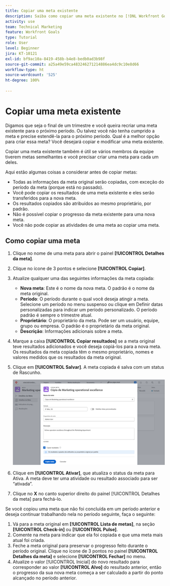 ```yaml
---
title: Copiar uma meta existente
description: Saiba como copiar uma meta existente no [!DNL Workfront Goals].
activity: use
team: Technical Marketing
feature: Workfront Goals
type: Tutorial
role: User
level: Beginner
jira: KT-10121
exl-id: bf9ac10a-8419-458b-b4e8-bedb0ad3b98f
source-git-commit: a25a49e59ca483246271214886ea4dc9c10e8d66
workflow-type: ht
source-wordcount: '525'
ht-degree: 100%

---
```


# Copiar uma meta existente

Digamos que seja o final de um trimestre e você queira recriar uma meta existente para o próximo período. Ou talvez você não tenha cumprido a meta e precise estendê-la para o próximo período. Qual é a melhor opção para criar essa meta? Você desejará copiar e modificar uma meta existente.

Copiar uma meta existente também é útil se vários membros da equipe tiverem metas semelhantes e você precisar criar uma meta para cada um deles.

<!--
Pro-tips graphic
-->

Aqui estão algumas coisas a considerar antes de copiar metas:

* Todas as informações da meta original serão copiadas, com exceção do período da meta (porque está no passado).
* Você pode copiar os resultados de uma meta existente e eles serão transferidos para a nova meta.
* Os resultados copiados são atribuídos ao mesmo proprietário, por padrão.
* Não é possível copiar o progresso da meta existente para uma nova meta.
* Você não pode copiar as atividades de uma meta ao copiar uma meta.

## Como copiar uma meta

1. Clique no nome de uma meta para abrir o painel **[!UICONTROL Detalhes da meta]**.
1. Clique no ícone de 3 pontos e selecione **[!UICONTROL Copiar]**.
1. Atualize qualquer uma das seguintes informações da meta copiada:
   * **Nova meta**: Este é o nome da nova meta. O padrão é o nome da meta original.
   * **Período**: O período durante o qual você deseja atingir a meta. Selecione um período no menu suspenso ou clique em Definir datas personalizadas para indicar um período personalizado. O período padrão é sempre o trimestre atual.
   * **Proprietário**: O proprietário da meta. Pode ser um usuário, equipe, grupo ou empresa. O padrão é o proprietário da meta original.
   * **Descrição**: Informações adicionais sobre a meta.

1. Marque a caixa **[!UICONTROL Copiar resultados]** se a meta original teve resultados adicionados e você deseja copiá-los para a nova meta. Os resultados da meta copiada têm o mesmo proprietário, nomes e valores medidos que os resultados da meta original.

1. Clique em **[!UICONTROL Salvar]**. A meta copiada é salva com um status de Rascunho.

   ![Uma imagem do painel [!UICONTROL Detalhes da meta] no [!DNL Workfront Goals] com a opção [!UICONTROL Copiar] ](assets/03-workfront-goals-copy-a-goal.png)

1. Clique em **[!UICONTROL Ativar]**, que atualiza o status da meta para Ativa. A meta deve ter uma atividade ou resultado associado para ser “ativada”.

1. Clique no **X** no canto superior direito do painel [!UICONTROL Detalhes da meta] para fechá-lo.

Se você copiou uma meta que não foi concluída em um período anterior e deseja continuar trabalhando nela no período seguinte, faça o seguinte:

1. Vá para a meta original em **[!UICONTROL Lista de metas]**, na seção **[!UICONTROL Check-in]** ou **[!UICONTROL Pulse]**.
1. Comente na meta para indicar que ela foi copiada e que uma meta mais atual foi criada.
1. Feche a meta original para preservar o progresso feito durante o período original. Clique no ícone de 3 pontos no painel **[!UICONTROL Detalhes da meta]** e selecione **[!UICONTROL Fechar]** no menu.
1. Atualize o valor [!UICONTROL Inicial] do novo resultado para corresponder ao valor **[!UICONTROL Alvo]** do resultado anterior, então o progresso da sua nova meta começa a ser calculado a partir do ponto alcançado no período anterior.
